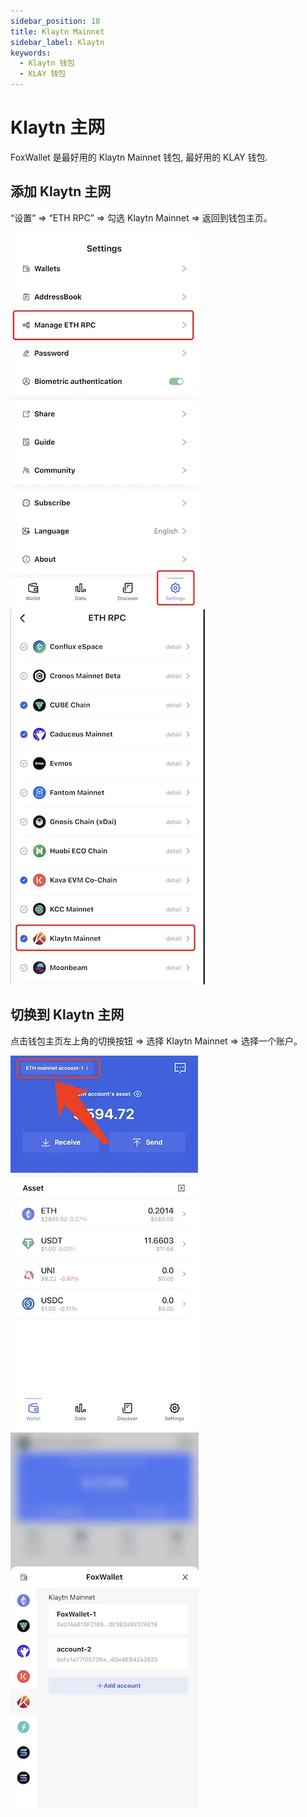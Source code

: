 ```yaml
---
sidebar_position: 18
title: Klaytn Mainnet
sidebar_label: Klaytn
keywords:
  - Klaytn 钱包
  - KLAY 钱包
---
```


# Klaytn 主网

FoxWallet 是最好用的 Klaytn Mainnet 钱包, 最好用的 KLAY 钱包.

## 添加 Klaytn 主网

“设置” => “ETH RPC” => 勾选 Klaytn Mainnet => 返回到钱包主页。

![](../img/manage-eth-rpc.webp)![](../img/add-klay.webp)

## 切换到 Klaytn 主网

点击钱包主页左上角的切换按钮 => 选择 Klaytn Mainnet => 选择一个账户。

![](../img/switch-network.webp)![](../img/switch-klay.webp)